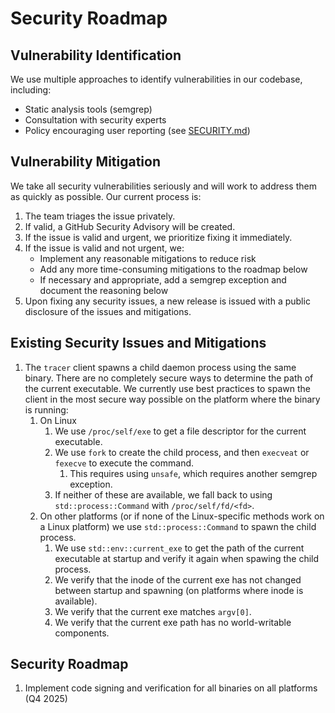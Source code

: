 # Security Roadmap

## Vulnerability Identification

We use multiple approaches to identify vulnerabilities in our codebase, including:

* Static analysis tools (semgrep)
* Consultation with security experts
* Policy encouraging user reporting (see [SECURITY.md](../SECURITY.md))

## Vulnerability Mitigation

We take all security vulnerabilities seriously and will work to address them as quickly as possible. Our current process is:

1. The team triages the issue privately.
2. If valid, a GitHub Security Advisory will be created.
3. If the issue is valid and urgent, we prioritize fixing it immediately.
4. If the issue is valid and not urgent, we:
    * Implement any reasonable mitigations to reduce risk
    * Add any more time-consuming mitigations to the roadmap below
    * If necessary and appropriate, add a semgrep exception and document the reasoning below
5. Upon fixing any security issues, a new release is issued with a public disclosure of the issues and mitigations.

## Existing Security Issues and Mitigations

1. The `tracer` client spawns a child daemon process using the same binary. There are no completely secure ways to determine the path of the current executable. We currently use best practices to spawn the client in the most secure way possible on the platform where the binary is running:
   1. On Linux
      1. We use `/proc/self/exe` to get a file descriptor for the current executable.
      2. We use `fork` to create the child process, and then `execveat` or `fexecve` to execute the command.
         1. This requires using `unsafe`, which requires another semgrep exception.
      3. If neither of these are available, we fall back to using `std::process::Command` with `/proc/self/fd/<fd>`.
   2. On other platforms (or if none of the Linux-specific methods work on a Linux platform) we use `std::process::Command` to spawn the child process.
      1. We use `std::env::current_exe` to get the path of the current executable at startup and verify it again when spawing the child process.
      2. We verify that the inode of the current exe has not changed between startup and spawning (on platforms where inode is available).
      3. We verify that the current exe matches `argv[0]`.
      4. We verify that the current exe path has no world-writable components.

## Security Roadmap

1. Implement code signing and verification for all binaries on all platforms (Q4 2025)